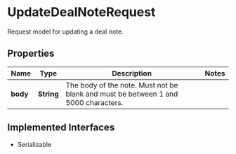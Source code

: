 

# UpdateDealNoteRequest

Request model for updating a deal note.

## Properties

| Name | Type | Description | Notes |
|------------ | ------------- | ------------- | -------------|
|**body** | **String** | The body of the note. Must not be blank and must be between 1 and 5000 characters. |  |


## Implemented Interfaces

* Serializable

